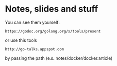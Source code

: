 
# Notes, slides and stuff

You can see them yourself:

    https://godoc.org/golang.org/x/tools/present

or use this tools

    http://go-talks.appspot.com

by passing the path (e.s. notes/docker/docker.article)
